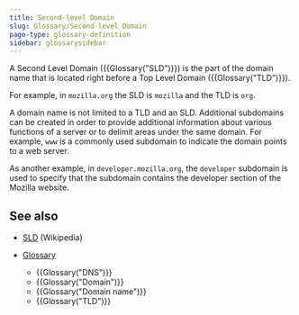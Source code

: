 ```yaml
---
title: Second-level Domain
slug: Glossary/Second-level_Domain
page-type: glossary-definition
sidebar: glossarysidebar
---
```



A Second Level Domain ({{Glossary("SLD")}}) is the part of the domain name that is located right before a Top Level Domain ({{Glossary("TLD")}}).

For example, in `mozilla.org` the SLD is `mozilla` and the TLD is `org`.

A domain name is not limited to a TLD and an SLD. Additional subdomains can be created in order to provide additional information about various functions of a server or to delimit areas under the same domain. For example, `www` is a commonly used subdomain to indicate the domain points to a web server.

As another example, in `developer.mozilla.org`, the `developer` subdomain is used to specify that the subdomain contains the developer section of the Mozilla website.

## See also

- [SLD](https://en.wikipedia.org/wiki/Second-level_domain) (Wikipedia)
- [Glossary](/en-US/docs/Glossary)

  - {{Glossary("DNS")}}
  - {{Glossary("Domain")}}
  - {{Glossary("Domain name")}}
  - {{Glossary("TLD")}}
